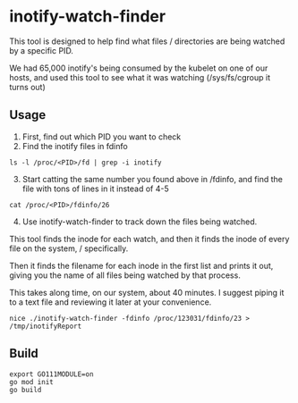 # inotify-watch-finder
This tool is designed to help find what files / directories are being watched by a specific PID.

We had 65,000 inotify's being consumed by the kubelet on one of our hosts, and used this tool to see what it was watching (/sys/fs/cgroup it turns out)

## Usage
1. First, find out which PID you want to check
2. Find the inotify files in fdinfo
```/bin/bash
ls -l /proc/<PID>/fd | grep -i inotify
```
3. Start catting the same number you found above in /fdinfo, and find the file with tons of lines in it instead of 4-5
```/bin/bash
cat /proc/<PID>/fdinfo/26
```
4. Use inotify-watch-finder to track down the files being watched.

This tool finds the inode for each watch, and then it finds the inode of every file on the system, / specifically.

Then it finds the filename for each inode in the first list and prints it out, giving you the name of all files being watched by that process.

This takes along time, on our system, about 40 minutes. I suggest piping it to a text file and reviewing it later at your convenience.

```/bin/bash
nice ./inotify-watch-finder -fdinfo /proc/123031/fdinfo/23 > /tmp/inotifyReport
```

## Build
```/bin/bash
export GO111MODULE=on
go mod init
go build
```


